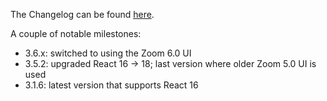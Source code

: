 The Changelog can be found [here](https://developers.zoom.us/changelog/meeting-sdk/web/).

A couple of notable milestones:
- 3.6.x: switched to using the Zoom 6.0 UI
- 3.5.2: upgraded React 16 -> 18; last version where older Zoom 5.0 UI is used
- 3.1.6: latest version that supports React 16
